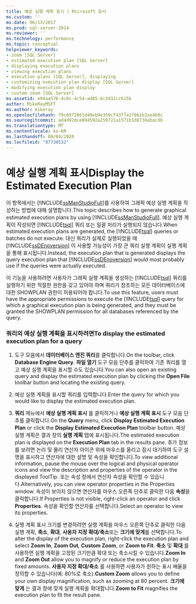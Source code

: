 ```yaml
---
title: 예상 실행 계획 표시 | Microsoft 문서
ms.custom: ''
ms.date: 06/13/2017
ms.prod: sql-server-2014
ms.reviewer: ''
ms.technology: performance
ms.topic: conceptual
helpviewer_keywords:
- zoom [SQL Server]
- estimated execution plan [SQL Server]
- displaying execution plans
- viewing execution plans
- execution plans [SQL Server], displaying
- customizing execution plan display [SQL Server]
- modifying execution plan display
- custom zoom [SQL Server]
ms.assetid: e94aa576-4c0c-4c54-ad05-6c3432cc615b
author: MikeRayMSFT
ms.author: mikeray
ms.openlocfilehash: 79c0972661d40eb9e359cf43f7a1f0b1b2ae4b0c
ms.sourcegitcommit: ad4d92dce894592a259721a1571b1d8736abacdb
ms.translationtype: MT
ms.contentlocale: ko-KR
ms.lasthandoff: 08/04/2020
ms.locfileid: "87730532"
---
```

# <a name="display-the-estimated-execution-plan"></a><span data-ttu-id="04f7c-102">예상 실행 계획 표시</span><span class="sxs-lookup"><span data-stu-id="04f7c-102">Display the Estimated Execution Plan</span></span>
  <span data-ttu-id="04f7c-103">이 항목에서는 [!INCLUDE[ssManStudioFull](../../includes/ssmanstudiofull-md.md)]를 사용하여 그래픽 예상 실행 계획을 작성하는 방법에 대해 설명합니다.</span><span class="sxs-lookup"><span data-stu-id="04f7c-103">This topic describes how to generate graphical estimated execution plans by using [!INCLUDE[ssManStudioFull](../../includes/ssmanstudiofull-md.md)].</span></span> <span data-ttu-id="04f7c-104">예상 실행 계획이 작성되면 [!INCLUDE[tsql](../../includes/tsql-md.md)] 쿼리 또는 일괄 처리가 실행되지 않습니다.</span><span class="sxs-lookup"><span data-stu-id="04f7c-104">When estimated execution plans are generated, the [!INCLUDE[tsql](../../includes/tsql-md.md)] queries or batches do not execute.</span></span> <span data-ttu-id="04f7c-105">대신 쿼리가 실제로 실행되었을 때 [!INCLUDE[ssDEnoversion](../../includes/ssdenoversion-md.md)] 이 사용할 가능성이 가장 큰 쿼리 실행 계획이 실행 계획을 통해 표시됩니다.</span><span class="sxs-lookup"><span data-stu-id="04f7c-105">Instead, the execution plan that is generated displays the query execution plan that [!INCLUDE[ssDEnoversion](../../includes/ssdenoversion-md.md)] would most probably use if the queries were actually executed.</span></span>  
  
 <span data-ttu-id="04f7c-106">이 기능을 사용하려면 사용자가 그래픽 실행 계획을 생성하는 [!INCLUDE[tsql](../../includes/tsql-md.md)] 쿼리를 실행하기 위한 적절한 권한을 갖고 있어야 하며 쿼리가 참조하는 모든 데이터베이스에 대한 SHOWPLAN 권한이 허용되어야 합니다.</span><span class="sxs-lookup"><span data-stu-id="04f7c-106">To use this feature, users must have the appropriate permissions to execute the [!INCLUDE[tsql](../../includes/tsql-md.md)] query for which a graphical execution plan is being generated, and they must be granted the SHOWPLAN permission for all databases referenced by the query.</span></span>  
  
### <a name="to-display-the-estimated-execution-plan-for-a-query"></a><span data-ttu-id="04f7c-107">쿼리의 예상 실행 계획을 표시하려면</span><span class="sxs-lookup"><span data-stu-id="04f7c-107">To display the estimated execution plan for a query</span></span>  
  
1.  <span data-ttu-id="04f7c-108">도구 모음에서 **데이터베이스 엔진 쿼리**를 클릭합니다.</span><span class="sxs-lookup"><span data-stu-id="04f7c-108">On the toolbar, click **Database Engine Query**.</span></span> <span data-ttu-id="04f7c-109">**파일 열기** 도구 모음 단추를 클릭하여 기존 쿼리를 열고 예상 실행 계획을 표시할 수도 있습니다.</span><span class="sxs-lookup"><span data-stu-id="04f7c-109">You can also open an existing query and display the estimated execution plan by clicking the **Open File** toolbar button and locating the existing query.</span></span>  
  
2.  <span data-ttu-id="04f7c-110">예상 실행 계획을 표시할 쿼리를 입력합니다.</span><span class="sxs-lookup"><span data-stu-id="04f7c-110">Enter the query for which you would like to display the estimated execution plan.</span></span>  
  
3.  <span data-ttu-id="04f7c-111">**쿼리** 메뉴에서 **예상 실행 계획 표시** 를 클릭하거나 **예상 실행 계획 표시** 도구 모음 단추를 클릭합니다.</span><span class="sxs-lookup"><span data-stu-id="04f7c-111">On the **Query** menu, click **Display Estimated Execution Plan** or click the **Display Estimated Execution Plan** toolbar button.</span></span> <span data-ttu-id="04f7c-112">예상 실행 계획은 결과 창의 **실행 계획** 탭에 표시됩니다.</span><span class="sxs-lookup"><span data-stu-id="04f7c-112">The estimated execution plan is displayed on the **Execution Plan** tab in the results pane.</span></span> <span data-ttu-id="04f7c-113">추가 정보를 보려면 논리 및 물리 연산자 아이콘 위에 마우스를 올리고 잠시 대기하여 도구 설명을 표시하고 연산자에 대한 설명 및 속성을 확인합니다.</span><span class="sxs-lookup"><span data-stu-id="04f7c-113">To view additional information, pause the mouse over the logical and physical operator icons and view the description and properties of the operator in the displayed ToolTip.</span></span> <span data-ttu-id="04f7c-114">또는 속성 창에서 연산자 속성을 확인할 수 있습니다.</span><span class="sxs-lookup"><span data-stu-id="04f7c-114">Alternatively, you can view operator properties in the Properties window.</span></span> <span data-ttu-id="04f7c-115">속성이 보이지 않으면 연산자를 마우스 오른쪽 단추로 클릭한 다음 **속성**을 클릭합니다.</span><span class="sxs-lookup"><span data-stu-id="04f7c-115">If Properties is not visible, right-click an operator and click **Properties**.</span></span> <span data-ttu-id="04f7c-116">속성을 확인할 연산자를 선택합니다.</span><span class="sxs-lookup"><span data-stu-id="04f7c-116">Select an operator to view its properties.</span></span>  
  
4.  <span data-ttu-id="04f7c-117">실행 계획 표시 크기를 변경하려면 실행 계획을 마우스 오른쪽 단추로 클릭한 다음 실행 계획, **축소**, **확대**, **사용자 지정 확대/축소**또는 **크기에 맞게**를 선택합니다.</span><span class="sxs-lookup"><span data-stu-id="04f7c-117">To alter the display of the execution plan, right-click the execution plan and select **Zoom In**, **Zoom Out**, **Custom Zoom**, or **Zoom to Fit**.</span></span> <span data-ttu-id="04f7c-118">**축소** 및 **확대** 를 사용하면 실행 계획을 고정된 크기만큼 확대 또는 축소시킬 수 있습니다.</span><span class="sxs-lookup"><span data-stu-id="04f7c-118">**Zoom In** and **Zoom Out** allow you to magnify or reduce the execution plan by fixed amounts.</span></span> <span data-ttu-id="04f7c-119">**사용자 지정 확대/축소** 를 사용하면 사용자가 원하는 표시 배율을 정의할 수 있습니다(예: 80%로 축소).</span><span class="sxs-lookup"><span data-stu-id="04f7c-119">**Custom Zoom** allows you to define your own display magnification, such as zooming at 80 percent.</span></span> <span data-ttu-id="04f7c-120">**크기에 맞게** 는 결과 창에 맞게 실행 계획을 확대합니다.</span><span class="sxs-lookup"><span data-stu-id="04f7c-120">**Zoom to Fit** magnifies the execution plan to fit the result pane.</span></span>  
  
  
